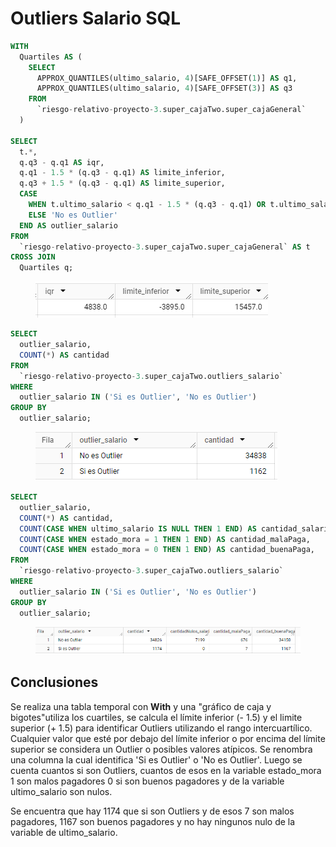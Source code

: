 # Outliers Salario SQL

```sql
WITH
  Quartiles AS (
    SELECT
      APPROX_QUANTILES(ultimo_salario, 4)[SAFE_OFFSET(1)] AS q1,
      APPROX_QUANTILES(ultimo_salario, 4)[SAFE_OFFSET(3)] AS q3
    FROM
      `riesgo-relativo-proyecto-3.super_cajaTwo.super_cajaGeneral`
  )

SELECT
  t.*, 
  q.q3 - q.q1 AS iqr,
  q.q1 - 1.5 * (q.q3 - q.q1) AS limite_inferior,
  q.q3 + 1.5 * (q.q3 - q.q1) AS limite_superior,
  CASE
    WHEN t.ultimo_salario < q.q1 - 1.5 * (q.q3 - q.q1) OR t.ultimo_salario > q.q3 + 1.5 * (q.q3 - q.q1) THEN 'Si es Outlier'
    ELSE 'No es Outlier'
  END AS outlier_salario
FROM
  `riesgo-relativo-proyecto-3.super_cajaTwo.super_cajaGeneral` AS t
CROSS JOIN
  Quartiles q;
```

<figure><img src="../../../../.gitbook/assets/image (54).png" alt=""><figcaption></figcaption></figure>

```sql
SELECT
  outlier_salario,
  COUNT(*) AS cantidad
FROM
  `riesgo-relativo-proyecto-3.super_cajaTwo.outliers_salario`
WHERE
  outlier_salario IN ('Si es Outlier', 'No es Outlier')
GROUP BY
  outlier_salario;
```

<figure><img src="../../../../.gitbook/assets/image (51).png" alt=""><figcaption></figcaption></figure>

```sql
SELECT
  outlier_salario,
  COUNT(*) AS cantidad,
  COUNT(CASE WHEN ultimo_salario IS NULL THEN 1 END) AS cantidad_salario,
  COUNT(CASE WHEN estado_mora = 1 THEN 1 END) AS cantidad_malaPaga,
  COUNT(CASE WHEN estado_mora = 0 THEN 1 END) AS cantidad_buenaPaga,
FROM
  `riesgo-relativo-proyecto-3.super_cajaTwo.outliers_salario`
WHERE
  outlier_salario IN ('Si es Outlier', 'No es Outlier')
GROUP BY
  outlier_salario;
```

<figure><img src="../../../../.gitbook/assets/image (52).png" alt=""><figcaption></figcaption></figure>

## Conclusiones

Se realiza una tabla temporal con **With** y una "gráfico de caja y bigotes"utiliza los cuartiles, se calcula el límite inferior (- 1.5) y el limite superior (+ 1.5) para identificar Outliers utilizando el rango intercuartílico.  Cualquier valor que esté por debajo del límite inferior o por encima del límite superior se considera un Outlier o posibles valores atípicos. Se renombra una columna la cual identifica 'Si es Outlier' o 'No es Outlier'. Luego se cuenta cuantos si son Outliers, cuantos de esos en la variable estado\_mora 1 son malos pagadores 0 si son buenos pagadores y de la variable ultimo\_salario son nulos.

Se encuentra que hay 1174 que si son Outliers y de esos 7 son malos pagadores, 1167 son buenos pagadores y no hay ningunos nulo de la variable de ultimo\_salario.



###
